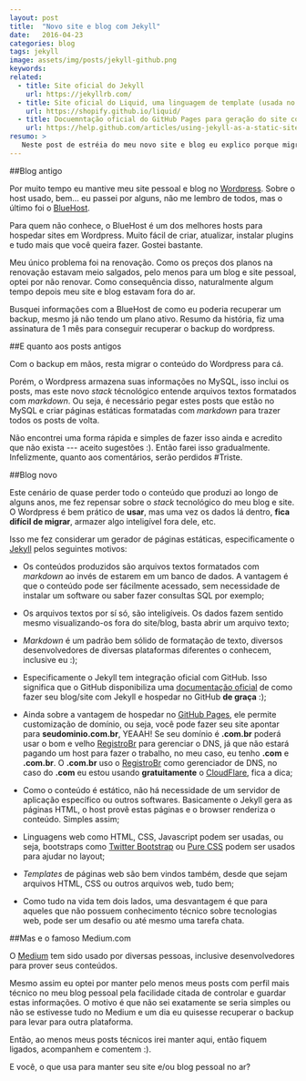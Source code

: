 ```yaml
---
layout: post
title:  "Novo site e blog com Jekyll"
date:   2016-04-23
categories: blog
tags: jekyll
image: assets/img/posts/jekyll-github.png
keywords:
related:
  - title: Site oficial do Jekyll
    url: https://jekyllrb.com/
  - title: Site oficial do Liquid, uma linguagem de template (usada no Jekyll)
    url: https://shopify.github.io/liquid/
  - title: Docuemntação oficial do GitHub Pages para geração do site com Jekyll
    url: https://help.github.com/articles/using-jekyll-as-a-static-site-generator-with-github-pages/
resumo: >
   Neste post de estréia do meu novo site e blog eu explico porque migrei do Wordpress para o Jekyll, um gerador de páginas estáticas, e quais as vantagens e desvantagens desta migração. 
---
```


##Blog antigo

Por muito tempo eu mantive meu site pessoal e blog no [Wordpress](https://br.wordpress.org/). Sobre o host usado, bem... eu passei por alguns, não me lembro de todos, mas o último foi o [BlueHost](https://www.bluehost.com/). 

Para quem não conhece, o BlueHost é um dos melhores hosts para hospedar sites em Wordpress. Muito fácil de criar, atualizar, instalar plugins e tudo mais que você queira fazer. Gostei bastante. 

Meu único problema foi na renovação. Como os preços dos planos na renovação estavam meio salgados, pelo menos para um blog e site pessoal, optei por não renovar. Como consequência disso, naturalmente algum tempo depois meu site e blog estavam fora do ar. 

Busquei informações com a BlueHost de como eu poderia recuperar um backup, mesmo já não tendo um plano ativo. Resumo da história, fiz uma assinatura de 1 mês para conseguir recuperar o backup do wordpress. 

##E quanto aos posts antigos

Com o backup em mãos, resta migrar o conteúdo do Wordpress para cá.

Porém, o Wordpress armazena suas informações no MySQL, isso inclui os posts, mas este novo *stack* técnológico entende arquivos textos formatados com *markdown*. Ou seja, é necessário pegar estes posts que estão no MySQL e criar páginas estáticas formatadas com *markdown* para trazer todos os posts de volta. 

Não encontrei uma forma rápida e simples de fazer isso ainda e acredito que não exista --- aceito sugestões :). Então farei isso gradualmente. Infelizmente, quanto aos comentários, serão perdidos #Triste.

##Blog novo

Este cenário de quase perder todo o conteúdo que produzi ao longo de alguns anos, me fez repensar sobre o *stack* tecnológico do meu blog e site. O Wordpress é bem prático de __usar__, mas uma vez os dados lá dentro, __fica difícil de migrar__, armazer algo inteligível fora dele, etc. 

Isso me fez considerar um gerador de páginas estáticas, especificamente o [Jekyll](http://jekyllrb.com/) pelos seguintes motivos: 

* Os conteúdos produzidos são arquivos textos formatados com *markdown* ao invés de estarem em um banco de dados. A vantagem é que o conteúdo pode ser fácilmente acessado, sem necessidade de instalar um software ou saber fazer consultas SQL por exemplo;

* Os arquivos textos por sí só, são inteligíveis. Os dados fazem sentido mesmo visualizando-os fora do site/blog, basta abrir um arquivo texto;

* *Markdown* é um padrão bem sólido de formatação de texto, diversos desenvolvedores de diversas plataformas diferentes o conhecem, inclusive eu :);

* Especificamente o Jekyll tem integração oficial com GitHub. Isso significa que o GitHub disponibiliza uma [documentação oficial](https://help.github.com/articles/using-jekyll-as-a-static-site-generator-with-github-pages/) de como fazer seu blog/site com Jekyll e hospedar no GitHub __de graça__ :);

* Ainda sobre a vantagem de hospedar no [GitHub Pages](https://pages.github.com/), ele permite customização de domínio, ou seja, você pode fazer seu site apontar para __seudominio.com.br__, YEAAH! Se seu domínio é __.com.br__ poderá usar o bom e velho [RegistroBr](http://registro.br) para gerenciar o DNS, já que não estará pagando um host para fazer o trabalho, no meu caso, eu tenho __.com__ e __.com.br__. O __.com.br__ uso o [RegistroBr](http://registro.br) como gerenciador de DNS, no caso do __.com__ eu estou usando __gratuitamente__ o [CloudFlare](http://cloudflare.com), fica a dica; 

* Como o conteúdo é estático, não há necessidade de um servidor de aplicação específico ou outros softwares. Basicamente o Jekyll gera as páginas HTML, o host provê estas páginas e o browser renderiza o conteúdo. Simples assim;

* Linguagens web como HTML, CSS, Javascript podem ser usadas, ou seja, bootstraps como [Twitter Bootstrap](http://getbootstrap.com/2.3.2/) ou [Pure CSS](http://purecss.io/) podem ser usados para ajudar no layout;

* _Templates_ de páginas web são bem vindos também, desde que sejam arquivos HTML, CSS ou outros arquivos web, tudo bem;

* Como tudo na vida tem dois lados, uma desvantagem é que para aqueles que não possuem conhecimento técnico sobre tecnologias web, pode ser um desafio ou até mesmo uma tarefa chata.

##Mas e o famoso Medium.com

O [Medium](http://medium.com) tem sido usado por diversas pessoas, inclusive desenvolvedores para prover seus conteúdos. 

Mesmo assim eu optei por manter pelo menos meus posts com perfil mais técnico no meu blog pessoal pela facilidade citada de controlar e guardar estas informações. O motivo é que não sei exatamente se seria simples ou não se estivesse tudo no Medium e um dia eu quisesse recuperar o backup para levar para outra plataforma. 

Então, ao menos meus posts técnicos irei manter aqui, então fiquem ligados, acompanhem e comentem :). 

E você, o que usa para manter seu site e/ou blog pessoal no ar?